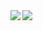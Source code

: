 <a href="https://github.com/anuraghazra/github-readme-stats">
  <img align="left" src="https://github-readme-stats.vercel.app/api?username=joinemm&count_private=true&show_icons=true&include_all_commits=true&hide_title=true&line_height=28" />
</a>
<a href="https://github.com/anuraghazra/github-readme-stats">
  <img align="left" src="https://github-readme-stats.vercel.app/api/top-langs/?username=joinemm&hide_title=true&exclude_repo=dotfiles,dotfiles-i3&layout=compact&langs_count=10&card_width=270" />
</a>
